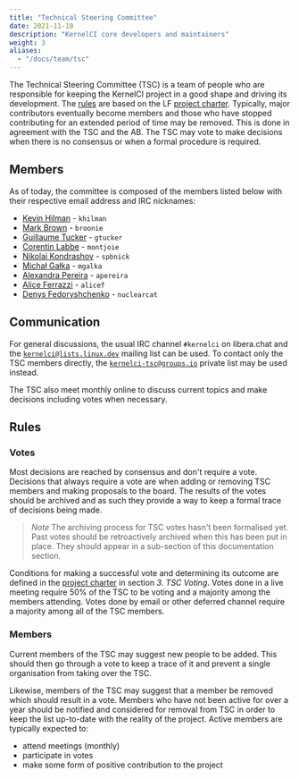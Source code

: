 ```yaml
---
title: "Technical Steering Committee"
date: 2021-11-10
description: "KernelCI core developers and maintainers"
weight: 3
aliases:
  - "/docs/team/tsc"
---
```


The Technical Steering Committee (TSC) is a team of people who are responsible
for keeping the KernelCI project in a good shape and driving its development.
The [rules](#rules) are based on the LF [project
charter](/files/KernelCI_Project_Technical_Charter_20181107.pdf).  Typically,
major contributors eventually become members and those who have stopped
contributing for an extended period of time may be removed.  This is done in
agreement with the TSC and the AB.  The TSC may vote to make decisions when
there is no consensus or when a formal procedure is required.

## Members

As of today, the committee is composed of the members listed below with their
respective email address and IRC nicknames:

* [Kevin Hilman](mailto:<khilman@baylibre.com>) - `khilman`
* [Mark Brown](mailto:<broonie@kernel.org>) - `broonie`
* [Guillaume Tucker](mailto:<guillaume.tucker@collabora.com>) - `gtucker`
* [Corentin Labbe](mailto:<clabbe@baylibre.com>) - `montjoie`
* [Nikolai Kondrashov](mailto:<spbnick@gmail.com>) - `spbnick`
* [Michał Gałka](mailto:<michal.galka@collabora.com>) - `mgalka`
* [Alexandra Pereira](mailto:<alexandra.pereira@collabora.com>) - `apereira`
* [Alice Ferrazzi](mailto:<alice.ferrazzi@miraclelinux.com>) - `alicef`
* [Denys Fedoryshchenko](mailto:<denys.f@collabora.com>) - `nuclearcat`

## Communication

For general discussions, the usual IRC channel `#kernelci` on libera.chat and
the [`kernelci@lists.linux.dev`](mailto:<kernelci@lists.linux.dev>) mailing
list can be used.  To contact only the TSC members directly, the
[`kernelci-tsc@groups.io`](mailto:<kernelci-tsc@groups.io>) private list may be
used instead.

The TSC also meet monthly online to discuss current topics and make decisions
including votes when necessary.

## Rules

### Votes

Most decisions are reached by consensus and don't require a vote.  Decisions
that always require a vote are when adding or removing TSC members and making
proposals to the board.  The results of the votes should be archived and as
such they provide a way to keep a formal trace of decisions being made.

> *Note* The archiving process for TSC votes hasn't been formalised yet.  Past
> votes should be retroactively archived when this has been put in place.  They
> should appear in a sub-section of this documentation section.

Conditions for making a successful vote and determining its outcome are defined
in the [project
charter](/files/KernelCI_Project_Technical_Charter_20181107.pdf) in section
*3. TSC Voting*.  Votes done in a live meeting require 50% of the TSC to be
voting and a majority among the members attending.  Votes done by email or
other deferred channel require a majority among all of the TSC members.

### Members

Current members of the TSC may suggest new people to be added.  This should
then go through a vote to keep a trace of it and prevent a single organisation
from taking over the TSC.

Likewise, members of the TSC may suggest that a member be removed which should
result in a vote.  Members who have not been active for over a year should be
notified and considered for removal from TSC in order to keep the list
up-to-date with the reality of the project.  Active members are typically
expected to:

* attend meetings (monthly)
* participate in votes
* make some form of positive contribution to the project
